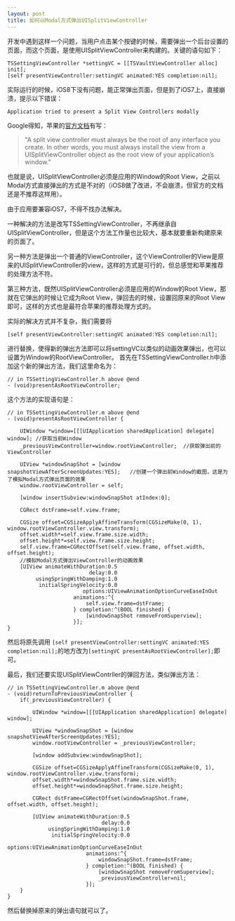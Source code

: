 ```yaml
---
layout: post
title: 如何以Modal方式弹出UISplitViewController
---
```


开发中遇到这样一个问题，当用户点击某个按键的时候，需要弹出一个后台设置的页面，而这个页面，是使用UISplitViewController来构建的。关键的语句如下：

```
TSSettingViewController *settingVC = [[TSVaultViewController alloc] init];
[self presentViewController:settingVC animated:YES completion:nil];
```

实际运行的时候，iOS8下没有问题，能正常弹出页面，但是到了iOS7上，直接崩溃，提示以下错误：

```
Application tried to present a Split View Controllers modally
```

Google得知，苹果的[官方文档](https://developer.apple.com/library/ios/documentation/WindowsViews/Conceptual/ViewControllerCatalog/Chapters/SplitViewControllers.html)有写：
> "A split view controller must always be the root of any interface you create. In other words, you must always install the view from a UISplitViewController object as the root view of your application’s window."

也就是说，UISplitViewController必须是应用的Window的Root View，之前以Modal方式直接弹出的方式是不对的（iOS8做了改进，不会崩溃，但官方的文档还是不推荐这样用）。

由于应用要兼容iOS7，不得不找办法解决。

一种解决的方法是改写TSSettingViewController，不再继承自UISplitViewController，但是这个方法工作量也比较大，基本就要重新构建原来的页面了。

另一种方法是弹出一个普通的ViewController，这个ViewController的View是原来的UISplitViewController的view，这样的方式是可行的，但总感觉和苹果推荐的处理方法不符。

第三种方法，既然UISplitViewController必须是应用的Window的Root View，那就在它弹出的时候让它成为Root View，弹回去的时候，设置回原来的Root View即可，这样的方式也是最符合苹果的推荐处理方式的。

实际的解决方式并不复杂，我们需要将
```
[self presentViewController:settingVC animated:YES completion:nil];
```
进行替换，使得新的弹出方法即可以将settingVC以类似的动画效果弹出，也可以设置为Window的RootViewController。
首先在TSSettingViewController.h中添加这个新的弹出方法，我们这里命名为：
```
// in TSSettingViewController.h above @end
- (void)presentAsRootViewController;
```
这个方法的实现语句是：
```
// in TSSettingViewController.m above @end
- (void)presentAsRootViewController {
    
    UIWindow *window=[[[UIApplication sharedApplication] delegate] window]; //获取当前Window
    _previousViewController=window.rootViewController;  //获取弹出前的ViewController
    
    UIView *windowSnapShot = [window snapshotViewAfterScreenUpdates:YES];   //创建一个弹出前Window的截图，这是为了模拟Modal方式弹出页面的效果
    window.rootViewController = self;
    
    [window insertSubview:windowSnapShot atIndex:0];
    
    CGRect dstFrame=self.view.frame;
    
    CGSize offset=CGSizeApplyAffineTransform(CGSizeMake(0, 1), window.rootViewController.view.transform);
    offset.width*=self.view.frame.size.width;
    offset.height*=self.view.frame.size.height;
    self.view.frame=CGRectOffset(self.view.frame, offset.width, offset.height); 
    //模拟Modal方式弹出ViewController的动画效果
    [UIView animateWithDuration:0.5
                          delay:0.0
         usingSpringWithDamping:1.0
          initialSpringVelocity:0.0
                        options:UIViewAnimationOptionCurveEaseInOut
                     animations:^{
                         self.view.frame=dstFrame;
                     } completion:^(BOOL finished) {
                         [windowSnapShot removeFromSuperview];
                     }];
}
```

然后将原先调用 `[self presentViewController:settingVC animated:YES completion:nil];`的地方改为`[settingVC presentAsRootViewController];`即可。

最后，我们还要实现UISplitViewContrller的弹回方法，类似弹出方法：

```
// in TSSettingViewController.m above @end
- (void)returnToPreviousViewController {
    if(_previousViewController) {
        
        UIWindow *window=[[[UIApplication sharedApplication] delegate] window];
        
        UIView *windowSnapShot = [window snapshotViewAfterScreenUpdates:YES];
        window.rootViewController = _previousViewController;
        
        [window addSubview:windowSnapShot];
        
        CGSize offset=CGSizeApplyAffineTransform(CGSizeMake(0, 1), window.rootViewController.view.transform);
        offset.width*=windowSnapShot.frame.size.width;
        offset.height*=windowSnapShot.frame.size.height;
        
        CGRect dstFrame=CGRectOffset(windowSnapShot.frame, offset.width, offset.height);
        
        [UIView animateWithDuration:0.5
                              delay:0.0
             usingSpringWithDamping:1.0
              initialSpringVelocity:0.0
                            options:UIViewAnimationOptionCurveEaseInOut
                         animations:^{
                             windowSnapShot.frame=dstFrame;
                         } completion:^(BOOL finished) {
                             [windowSnapShot removeFromSuperview];
                             _previousViewController=nil;
                         }];
    }
}
```

然后替换掉原来的弹出语句就可以了。